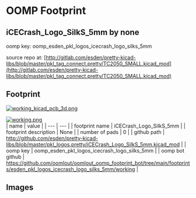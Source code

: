 # OOMP Footprint  
## iCECrash_Logo_SilkS_5mm  by none  
  
oomp key: oomp_esden_pkl_logos_icecrash_logo_silks_5mm  
  
source repo at: [http://gitlab.com/esden/pretty-kicad-libs/blob/master/pkl_tag_connect.pretty/TC2050_SMALL.kicad_mod](http://gitlab.com/esden/pretty-kicad-libs/blob/master/pkl_tag_connect.pretty/TC2050_SMALL.kicad_mod)  
## Footprint  
  
[![working_kicad_pcb_3d.png](working_kicad_pcb_3d_600.png)](working_kicad_pcb_3d.png)  
  
[![working.png](working_600.png)](working.png)  
| name | value | 
| --- | --- | 
| footprint name | iCECrash_Logo_SilkS_5mm | 
| footprint description | None | 
| number of pads | 0 | 
| github path | http://github.com/esden/pretty-kicad-libs/blob/master/pkl_logos.pretty/iCECrash_Logo_SilkS_5mm.kicad_mod | 
| oomp key | oomp_esden_pkl_logos_icecrash_logo_silks_5mm | 
| oomp bot github | https://github.com/oomlout/oomlout_oomp_footprint_bot/tree/main/footprints/esden_pkl_logos_icecrash_logo_silks_5mm/working | 
## Images  
